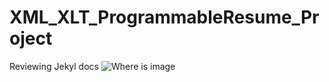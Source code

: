 # XML_XLT_ProgrammableResume_Project
Reviewing Jekyl docs
<img src="https://github.com/RayNieva/XML_XLT_ProgrammableResume_Project/blob/master/ezgif.com-gif-maker.gif" alt="Where is image">

